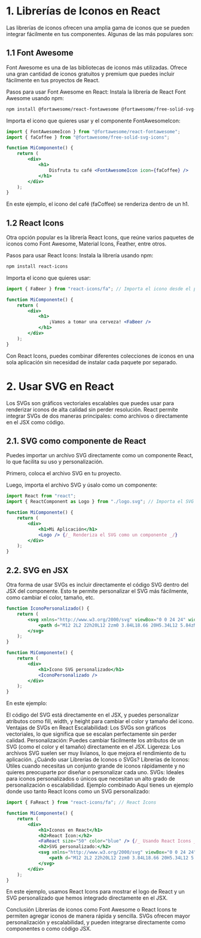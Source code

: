 # 1. Librerías de Iconos en React

Las librerías de iconos ofrecen una amplia gama de iconos que se pueden integrar fácilmente en tus componentes. Algunas de las más populares son:

## 1.1 Font Awesome

Font Awesome es una de las bibliotecas de iconos más utilizadas. Ofrece una gran cantidad de iconos gratuitos y premium que puedes incluir fácilmente en tus proyectos de React.

Pasos para usar Font Awesome en React:
Instala la librería de React Font Awesome usando npm:

```bash
npm install @fortawesome/react-fontawesome @fortawesome/free-solid-svg-icons
```

Importa el icono que quieres usar y el componente FontAwesomeIcon:

```jsx
import { FontAwesomeIcon } from "@fortawesome/react-fontawesome";
import { faCoffee } from "@fortawesome/free-solid-svg-icons";

function MiComponente() {
	return (
		<div>
			<h1>
				Disfruta tu café <FontAwesomeIcon icon={faCoffee} />
			</h1>
		</div>
	);
}
```

En este ejemplo, el icono del café (faCoffee) se renderiza dentro de un h1.

## 1.2 React Icons

Otra opción popular es la librería React Icons, que reúne varios paquetes de iconos como Font Awesome, Material Icons, Feather, entre otros.

Pasos para usar React Icons:
Instala la librería usando npm:

```bash
npm install react-icons
```

Importa el icono que quieres usar:

```jsx
import { FaBeer } from "react-icons/fa"; // Importa el icono desde el paquete Font Awesome

function MiComponente() {
	return (
		<div>
			<h1>
				¡Vamos a tomar una cerveza! <FaBeer />
			</h1>
		</div>
	);
}
```

Con React Icons, puedes combinar diferentes colecciones de iconos en una sola aplicación sin necesidad de instalar cada paquete por separado.

# 2. Usar SVG en React

Los SVGs son gráficos vectoriales escalables que puedes usar para renderizar iconos de alta calidad sin perder resolución. React permite integrar SVGs de dos maneras principales: como archivos o directamente en el JSX como código.

## 2.1. SVG como componente de React

Puedes importar un archivo SVG directamente como un componente React, lo que facilita su uso y personalización.

Primero, coloca el archivo SVG en tu proyecto.

Luego, importa el archivo SVG y úsalo como un componente:

```jsx
import React from "react";
import { ReactComponent as Logo } from "./logo.svg"; // Importa el SVG como un componente

function MiComponente() {
	return (
		<div>
			<h1>Mi Aplicación</h1>
			<Logo /> {/_ Renderiza el SVG como un componente _/}
		</div>
	);
}
```

## 2.2. SVG en JSX

Otra forma de usar SVGs es incluir directamente el código SVG dentro del JSX del componente. Esto te permite personalizar el SVG más fácilmente, como cambiar el color, tamaño, etc.

```jsx
function IconoPersonalizado() {
	return (
		<svg xmlns="http://www.w3.org/2000/svg" viewBox="0 0 24 24" width="100" height="100" fill="blue">
			<path d="M12 2L2 22h20L12 2zm0 3.84L18.66 20H5.34L12 5.84zM12 9c-.552 0-1 .448-1 1s.448 1 1 1 1-.448 1-1-.448-1-1-1zm0 4c-.552 0-1 .448-1 1v4h2v-4c0-.552-.448-1-1-1z" />
		</svg>
	);
}

function MiComponente() {
	return (
		<div>
			<h1>Icono SVG personalizado</h1>
			<IconoPersonalizado />
		</div>
	);
}
```

En este ejemplo:

El código del SVG está directamente en el JSX, y puedes personalizar atributos como fill, width, y height para cambiar el color y tamaño del icono.
Ventajas de SVGs en React
Escalabilidad: Los SVGs son gráficos vectoriales, lo que significa que se escalan perfectamente sin perder calidad.
Personalización: Puedes cambiar fácilmente los atributos de un SVG (como el color y el tamaño) directamente en el JSX.
Ligereza: Los archivos SVG suelen ser muy livianos, lo que mejora el rendimiento de tu aplicación.
¿Cuándo usar Librerías de Iconos o SVGs?
Librerías de Iconos: Útiles cuando necesitas un conjunto grande de iconos rápidamente y no quieres preocuparte por diseñar o personalizar cada uno.
SVGs: Ideales para iconos personalizados o únicos que necesitan un alto grado de personalización o escalabilidad.
Ejemplo combinado
Aquí tienes un ejemplo donde uso tanto React Icons como un SVG personalizado:

```jsx
import { FaReact } from "react-icons/fa"; // React Icons

function MiComponente() {
	return (
		<div>
			<h1>Iconos en React</h1>
			<h2>React Icon:</h2>
			<FaReact size="50" color="blue" /> {/_ Usando React Icons _/}
			<h2>SVG personalizado:</h2>
			<svg xmlns="http://www.w3.org/2000/svg" viewBox="0 0 24 24" width="50" height="50" fill="red">
				<path d="M12 2L2 22h20L12 2zm0 3.84L18.66 20H5.34L12 5.84zM12 9c-.552 0-1 .448-1 1s.448 1 1 1 1-.448 1-1-.448-1-1-1zm0 4c-.552 0-1 .448-1 1v4h2v-4c0-.552-.448-1-1-1z" />
			</svg>
		</div>
	);
}
```

En este ejemplo, usamos React Icons para mostrar el logo de React y un SVG personalizado que hemos integrado directamente en el JSX.

Conclusión
Librerías de iconos como Font Awesome o React Icons te permiten agregar iconos de manera rápida y sencilla.
SVGs ofrecen mayor personalización y escalabilidad, y pueden integrarse directamente como componentes o como código JSX.
